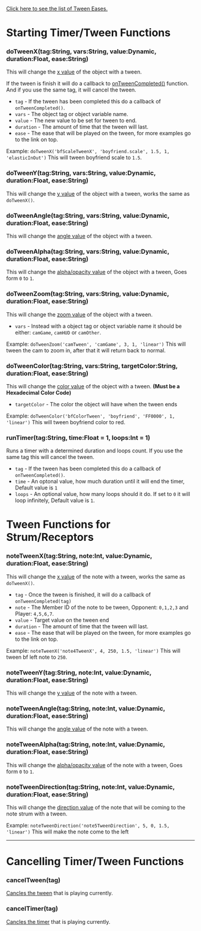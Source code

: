 [Click here to see the list of Tween Eases.](https://api.haxeflixel.com/flixel/tweens/FlxEase.html)

# Starting Timer/Tween Functions
### doTweenX(tag:String, vars:String, value:Dynamic, duration:Float, ease:String)
This will change the <ins>x value</ins> of the object with a tween.

If the tween is finish it will do a callback to [onTweenCompleted()](https://github.com/Meme1079/PsychWiki/wiki/Lua-Script-API:-Callback-Templates#ontweencompletedtag:~:text=many%20are%20remaining-,onTweenCompleted(tag),-A%20tween%20you) function. And if you use the same tag, it will cancel the tween.

- `tag` - If the tween has been completed this do a callback of `onTweenCompleted()`.
- `vars` - The object tag or object variable name.
- `value` - The new value to be set for tween to end.
- `duration` - The amount of time that the tween will last.
- `ease` - The ease that will be played on the tween, for more examples go to the link on top.

Example: `doTweenX('bfScaleTweenX', 'boyfriend.scale', 1.5, 1, 'elasticInOut')` This will tween boyfriend scale to `1.5`.

### doTweenY(tag:String, vars:String, value:Dynamic, duration:Float, ease:String)
This will change the <ins>y value</ins> of the object with a tween, works the same as `doTweenX()`.

### doTweenAngle(tag:String, vars:String, value:Dynamic, duration:Float, ease:String)
This will change the <ins>angle value</ins> of the object with a tween.

### doTweenAlpha(tag:String, vars:String, value:Dynamic, duration:Float, ease:String)
This will change the <ins>alpha/opacity value</ins> of the object with a tween, Goes form `0` to `1`.

### doTweenZoom(tag:String, vars:String, value:Dynamic, duration:Float, ease:String)
This will change the <ins>zoom value</ins> of the object with a tween.

- `vars` - Instead with a object tag or object variable name it should be either: `camGame`, `camHUD` or `camOther`.

Example: `doTweenZoom('camTween', 'camGame', 3, 1, 'linear')` This will tween the cam to zoom in, after that it will return back to normal.

### doTweenColor(tag:String, vars:String, targetColor:String, duration:Float, ease:String)
This will change the <ins>color value</ins> of the object with a tween. **(Must be a Hexadecimal Color Code)**

- `targetColor` - The color the object will have when the tween ends 

Example: `doTweenColor('bfColorTween', 'boyfriend', 'FF0000', 1, 'linear')` This will tween boyfriend color to red.

### runTimer(tag:String, time:Float = 1, loops:Int = 1)
Runs a timer with a determined duration and loops count. If you use the same tag this will cancel the tween.

- `tag` - If the tween has been completed this do a callback of `onTweenCompleted()`.
- `time` - An optonal value, how much duration until it will end the timer, Default value is `1`
- `loops` - An optional value, how many loops should it do. If set to `0` it will loop infinitely, Default value is `1`.

# Tween Functions for Strum/Receptors
### noteTweenX(tag:String, note:Int, value:Dynamic, duration:Float, ease:String)
This will change the <ins>x value</ins> of the note with a tween, works the same as `doTweenX()`.

- `tag` - Once the tween is finished, it will do a callback of `onTweenCompleted(tag)`
- `note` - The Member ID of the note to be tween, Opponent: `0,1,2,3` and Player: `4,5,6,7`.
- `value` - Target value on the tween end
- `duration` -  The amount of time that the tween will last.
- `ease` - The ease that will be played on the tween, for more examples go to the link on top.

Example: `noteTweenX('note4TweenX', 4, 250, 1.5, 'linear')` This will tween bf left note to `250`.

### noteTweenY(tag:String, note:Int, value:Dynamic, duration:Float, ease:String)
This will change the <ins>y value</ins> of the note with a tween.

### noteTweenAngle(tag:String, note:Int, value:Dynamic, duration:Float, ease:String)
This will change the <ins>angle value</ins> of the note with a tween.

### noteTweenAlpha(tag:String, note:Int, value:Dynamic, duration:Float, ease:String)
This will change the <ins>alpha/opacity value</ins> of the note with a tween, Goes form `0` to `1`.

### noteTweenDirection(tag:String, note:Int, value:Dynamic, duration:Float, ease:String)
This will change the <ins>direction value</ins> of the note that will be coming to the note strum with a tween.

Example: `noteTweenDirection('note5TweenDirection', 5, 0, 1.5, 'linear')` This will make the note come to the left

***

# Cancelling Timer/Tween Functions
### cancelTween(tag)
<ins>Cancles the tween</ins> that is playing currently.

### cancelTimer(tag)
<ins>Cancles the timer</ins> that is playing currently.